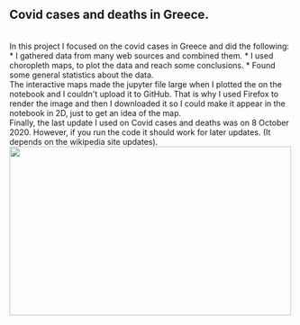 ## **Covid cases and deaths in Greece.**
<br>
In this project I focused on the covid cases in Greece and did the following:
<br>
* I gathered data from many web sources and combined them.
* I used choropleth maps, to plot the data and reach some conclusions.
* Found some general statistics about the data.
<br>
The interactive maps made the jupyter file large when I plotted the on the notebook and I couldn't upload it to GitHub. That is why I used Firefox to render the image and then I downloaded it so I could make it appear in the notebook in 2D, just to get an idea of the map.<br>
Finally, the last update I used on Covid cases and deaths was on 8 October 2020. However, if you run the code it should work for later updates. (It depends on the wikipedia site updates).

<img src="https://github.com/AngelosTheodorakis/Data_Analysis_Projects/blob/master/Covid-19_Greece/images/Greece_cases_prop.png?raw=true" width="500" height="300" />
